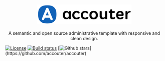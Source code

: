 <p align="center">
<a href="https://github.com/accouter/accouter"><img src="https://raw.githubusercontent.com/accouter/accouter/main/assets/brand-logo.svg" alt="A semantic and open source administrative template with responsive and clean design." width="300"></a><br><br>
A semantic and open source administrative template with responsive and clean design.
</p>

[![License](https://img.shields.io/github/license/accouter/accouter)](https://github.com/accouter/accouter/blob/main/LICENSE)
[![Build status](https://dev.azure.com/wangkanai/Accouter/_apis/build/status/main-ci)](https://dev.azure.com/wangkanai/Accouter/_build/latest?definitionId=44)
[![Github stars](https://img.shields.io/github/stars/accouter/accouter?style=social")](https://github.com/accouter/accouter)